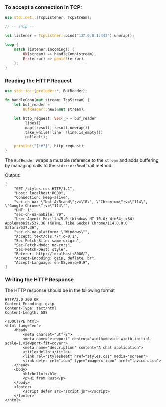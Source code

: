 ### To accept a connection in TCP:

```rust
use std::net::{TcpListener, TcpStream};

// -- snip --

let listener = TcpListner::bind("127.0.0.1:443").unwrap();

loop {
	match listener.incoming() {
		Ok(stream) => handleConn(stream),
		Err(error) => panic!(error),
	};
}
```

### Reading the HTTP Request

```rust
use std::io::{prelude::*, BufReader};

fn handleConn(mut stream: TcpStream) {
	let buf_reader = 
		BufReader::new(&mut stream);

	let http_request: Vec<_> = buf_reader
		.lines()
		.map(|result| result.unwrap())
		.take_while(|line| !line.is_empty())
		.collect();

	println!("{:#?}", http_request);
}
```

The `BufReader` wraps a mutable reference to the `stream` and adds buffering by managing calls to the `std::io::Read` trait method.

Output:
```
[
    "GET /styles.css HTTP/1.1",
    "Host: localhost:8080",
    "Connection: keep-alive",
    "sec-ch-ua: \"Not.A/Brand\";v=\"8\", \"Chromium\";v=\"114\", \"Google Chrome\";v=\"114\"",
    "DNT: 1",
    "sec-ch-ua-mobile: ?0",
    "User-Agent: Mozilla/5.0 (Windows NT 10.0; Win64; x64) AppleWebKit/537.36 (KHTML, like Gecko) Chrome/114.0.0.0 Safari/537.36",
    "sec-ch-ua-platform: \"Windows\"",
    "Accept: text/css,*/*;q=0.1",
    "Sec-Fetch-Site: same-origin",
    "Sec-Fetch-Mode: no-cors",
    "Sec-Fetch-Dest: style",
    "Referer: http://localhost:8080/",
    "Accept-Encoding: gzip, deflate, br",
    "Accept-Language: en-US,en;q=0.9",
]
```

### Writing the HTTP Response

The HTTP response should be in the following format

```
HTTP/2.0 200 OK
Content-Encoding: gzip
Content-Type: text/html
Content-Length: 585

<!DOCTYPE html>
<html lang="en">
    <head>
        <meta charset="utf-8">
        <meta name="viewport" content="width=device-width,initial-scale=1,viewport-fit=cover">
        <meta name="description" content="A chat application">
        <title>Hello!</title>
        <link rel="stylesheet" href="styles.css" media="screen">
        <link defer rel="icon" type="image/x-icon" href="favicon.ico">
    </head>
    <body>
        <h1>hello!</h1>
        <p>Hi from Rust</p>
    </body>
    <footer>
        <script defer src="script.js"></script>
    </footer>
</html>
```